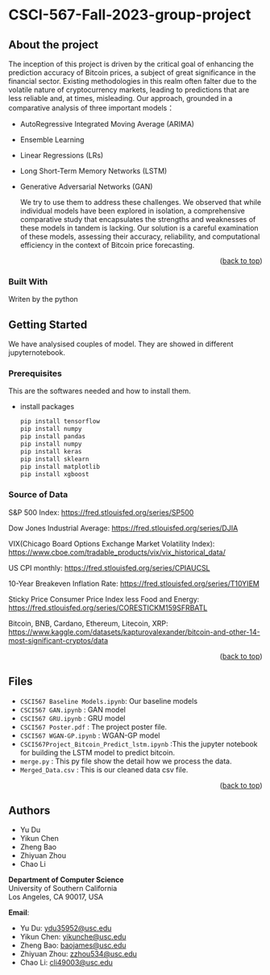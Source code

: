 # CSCI-567-Fall-2023-group-project
<a name="readme-top"></a>

## About the project

The inception of this project is driven by the critical goal of enhancing the prediction accuracy of Bitcoin prices, a subject of great significance in the financial sector. Existing methodologies in this realm often falter due to the volatile nature of cryptocurrency markets, leading to predictions that are less reliable and, at times, misleading. Our approach, grounded in a comparative analysis of three important models：

- AutoRegressive Integrated Moving Average (ARIMA)
- Ensemble Learning
- Linear Regressions (LRs)
- Long Short-Term Memory Networks (LSTM)
- Generative Adversarial Networks (GAN)

  We try to use them to address these challenges. We observed that while individual models have been explored in isolation, a comprehensive comparative study that encapsulates the strengths and weaknesses of these models in tandem is lacking. Our solution is a careful examination of these models, assessing their accuracy, reliability, and computational efficiency in the context of Bitcoin price forecasting.

<p align="right">(<a href="#readme-top">back to top</a>)</p>

### Built With
Writen by the python

## Getting Started

We have analysised couples of model. They are showed in different jupyternotebook.
### Prerequisites

This are the softwares needed and how to install them.
* install packages
  ```sh
  pip install tensorflow
  pip install numpy
  pip install pandas
  pip install numpy
  pip install keras
  pip install sklearn
  pip install matplotlib
  pip install xgboost
  ```


### Source of Data
S&P 500 Index: 
https://fred.stlouisfed.org/series/SP500

Dow Jones Industrial Average: 
https://fred.stlouisfed.org/series/DJIA

VIX(Chicago Board Options Exchange Market Volatility Index):
https://www.cboe.com/tradable_products/vix/vix_historical_data/

US CPI monthly: 
https://fred.stlouisfed.org/series/CPIAUCSL

10-Year Breakeven Inflation Rate: 
https://fred.stlouisfed.org/series/T10YIEM

Sticky Price Consumer Price Index less Food and Energy:
https://fred.stlouisfed.org/series/CORESTICKM159SFRBATL

Bitcoin, BNB, Cardano, Ethereum, Litecoin, XRP:
https://www.kaggle.com/datasets/kapturovalexander/bitcoin-and-other-14-most-significant-cryptos/data
<p align="right">(<a href="#readme-top">back to top</a>)</p>

## Files
- `CSCI567 Baseline Models.ipynb`: Our baseline models
- `CSCI567 GAN.ipynb` : GAN model
- `CSCI567 GRU.ipynb` : GRU model
- `CSCI567 Poster.pdf` : The project poster file.
- `CSCI567 WGAN-GP.ipynb` : WGAN-GP model
- `CSCI567Project_Bitcoin_Predict_lstm.ipynb` :This the jupyter notebook for building the LSTM model to predict bitcoin.
- `merge.py` :  This py file show the detail how we process the data.
- `Merged_Data.csv` : This is our cleaned data csv file.
<p align="right">(<a href="#readme-top">back to top</a>)</p>

## Authors

- Yu Du
- Yikun Chen
- Zheng Bao
- Zhiyuan Zhou
- Chao Li

**Department of Computer Science**  
University of Southern California  
Los Angeles, CA 90017, USA  

**Email**:  
- Yu Du: [ydu35952@usc.edu](mailto:ydu35952@usc.edu)
- Yikun Chen: [yikunche@usc.edu](mailto:yikunche@usc.edu)
- Zheng Bao: [baojames@usc.edu](mailto:baojames@usc.edu)
- Zhiyuan Zhou: [zzhou534@usc.edu](mailto:zzhou534@usc.edu)
- Chao Li: [cli49003@usc.edu](mailto:cli49003@usc.edu)



